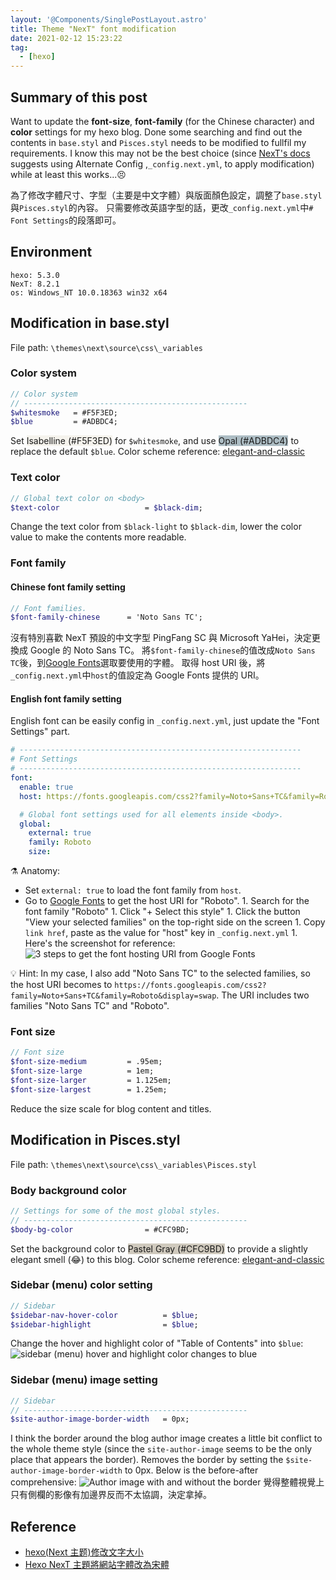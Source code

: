 ```yaml
---
layout: '@Components/SinglePostLayout.astro'
title: Theme "NexT" font modification
date: 2021-02-12 15:23:22
tag:
  - [hexo]
---
```


## Summary of this post

Want to update the **font-size**, **font-family** (for the Chinese character) and **color** settings for my hexo blog. Done some searching and find out the contents in `base.styl` and `Pisces.styl` needs to be modified to fullfil my requirements.
I know this may not be the best choice (since [NexT's docs](https://theme-next.js.org/docs/getting-started/configuration.html) suggests using Alternate Config ,`_config.next.yml`, to apply modification) while at least this works...😣

為了修改字體尺寸、字型（主要是中文字體）與版面顏色設定，調整了`base.styl`與`Pisces.styl`的內容。
只需要修改英語字型的話，更改`_config.next.yml`中`# Font Settings`的段落即可。

## Environment

```
hexo: 5.3.0
NexT: 8.2.1
os: Windows_NT 10.0.18363 win32 x64
```

## Modification in base.styl

File path: `\themes\next\source\css\_variables`

### Color system

```scss
// Color system
// --------------------------------------------------
$whitesmoke   = #F5F3ED;
$blue         = #ADBDC4;
```

Set <span style="background-color:#F5F3ED">Isabelline (#F5F3ED)</span> for `$whitesmoke`, and use <span style="background-color:#ADBDC4">Opal (#ADBDC4)</span> to replace the default `$blue`.
Color scheme reference: [elegant-and-classic](https://www.schemecolor.com/elegant-and-classic.php)

### Text color

```scss
// Global text color on <body>
$text-color                   = $black-dim;
```

Change the text color from `$black-light` to `$black-dim`, lower the color value to make the contents more readable.

### Font family

#### Chinese font family setting

```scss
// Font families.
$font-family-chinese      = 'Noto Sans TC';
```

沒有特別喜歡 NexT 預設的中文字型 PingFang SC 與 Microsoft YaHei，決定更換成 Google 的 Noto Sans TC。
將`$font-family-chinese`的值改成`Noto Sans TC`後，到[Google Fonts](https://fonts.google.com/)選取要使用的字體。
取得 host URI 後，將`_config.next.yml`中`host`的值設定為 Google Fonts 提供的 URI。

#### English font family setting

English font can be easily config in `_config.next.yml`, just update the "Font Settings" part.

```yaml
# ---------------------------------------------------------------
# Font Settings
# ---------------------------------------------------------------
font:
  enable: true
  host: https://fonts.googleapis.com/css2?family=Noto+Sans+TC&family=Roboto&display=swap

  # Global font settings used for all elements inside <body>.
  global:
    external: true
    family: Roboto
    size:
```

⚗️ Anatomy:

- Set `external: true` to load the font family from `host`.
- Go to [Google Fonts](https://fonts.google.com/) to get the host URI for "Roboto". 1. Search for the font family "Roboto" 1. Click "+ Select this style" 1. Click the button "View your selected families" on the top-right side on the screen 1. Copy `link href`, paste as the value for "host" key in `_config.next.yml` 1. Here's the screenshot for reference:
  ![3 steps to get the font hosting URI from Google Fonts](steps-to-get-font-host-uri.png)

💡 Hint:
In my case, I also add "Noto Sans TC" to the selected families, so the host URI becomes to `https://fonts.googleapis.com/css2?family=Noto+Sans+TC&family=Roboto&display=swap`.
The URI includes two families "Noto Sans TC" and "Roboto".

### Font size

```scss
// Font size
$font-size-medium         = .95em;
$font-size-large          = 1em;
$font-size-larger         = 1.125em;
$font-size-largest        = 1.25em;
```

Reduce the size scale for blog content and titles.

## Modification in Pisces.styl

File path: `\themes\next\source\css\_variables\Pisces.styl`

### Body background color

```scss
// Settings for some of the most global styles.
// --------------------------------------------------
$body-bg-color                = #CFC9BD;
```

Set the background color to <span style="background-color:#CFC9BD">Pastel Gray (#CFC9BD)</span> to provide a slightly elegant smell (😂) to this blog.
Color scheme reference: [elegant-and-classic](https://www.schemecolor.com/elegant-and-classic.php)

### Sidebar (menu) color setting

```scss
// Sidebar
$sidebar-nav-hover-color          = $blue;
$sidebar-highlight                = $blue;
```

Change the hover and highlight color of "Table of Contents" into `$blue`:
![sidebar (menu) hover and highlight color changes to blue](sidebar-highlight-and-hover-color.png)

### Sidebar (menu) image setting

```scss
// Sidebar
// --------------------------------------------------
$site-author-image-border-width   = 0px;
```

I think the border around the blog author image creates a little bit conflict to the whole theme style (since the `site-author-image` seems to be the only place that appears the border). Removes the border by setting the `$site-author-image-border-width` to 0px.
Below is the before-after comprehensive:
![Author image with and without the border](author-image-border-adjust.png)
覺得整體視覺上只有側欄的影像有加邊界反而不太協調，決定拿掉。

## Reference

- [hexo(Next 主题)修改文字大小](https://blog.csdn.net/dpdpdppp/article/details/102387532)
- [Hexo NexT 主題將網站字體改為宋體](https://zenreal.github.io/posts/10345/)
